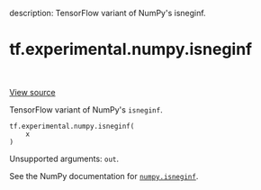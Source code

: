 description: TensorFlow variant of NumPy's isneginf.

<div itemscope itemtype="http://developers.google.com/ReferenceObject">
<meta itemprop="name" content="tf.experimental.numpy.isneginf" />
<meta itemprop="path" content="Stable" />
</div>

# tf.experimental.numpy.isneginf

<!-- Insert buttons and diff -->

<table class="tfo-notebook-buttons tfo-api nocontent" align="left">

</table>

<a target="_blank" class="external" href="/code/stable/tensorflow/python/ops/numpy_ops/np_math_ops.py">View source</a>



TensorFlow variant of NumPy's `isneginf`.

<pre class="devsite-click-to-copy prettyprint lang-py tfo-signature-link">
<code>tf.experimental.numpy.isneginf(
    x
)
</code></pre>



<!-- Placeholder for "Used in" -->

Unsupported arguments: `out`.

See the NumPy documentation for [`numpy.isneginf`](https://numpy.org/doc/1.16/reference/generated/numpy.isneginf.html).